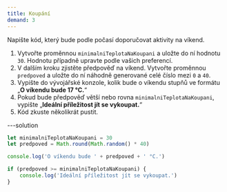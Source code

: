 ```yaml
---
title: Koupání
demand: 3
---
```


Napište kód, který bude podle počasí doporučovat aktivity na víkend.

1. Vytvořte proměnnou `minimalniTeplotaNaKoupani` a uložte do ní hodnotu `30`. Hodnotu případně upravte podle vašich preferencí.
1. V dalším kroku zjistěte předpověď na víkend. Vytvořte proměnnou `predpoved` a uložte do ní náhodně generované celé číslo mezi `0` a `40`.
1. Vypište do vývojářské konzole, kolik bude o víkendu stupňů ve formátu „**O víkendu bude 17 °C.**“
1. Pokud bude předpověď větší nebo rovna `minimalniTeplotaNaKoupani`, vypište „**Ideální příležitost jít se vykoupat.**“
1. Kód zkuste několikrát pustit.

---solution

```js
let minimalniTeplotaNaKoupani = 30
let predpoved = Math.round(Math.random() * 40)

console.log('O víkendu bude ' + predpoved + ' °C.')

if (predpoved >= minimalniTeplotaNaKoupani) {
	console.log('Ideální příležitost jít se vykoupat.')
}
``` 
